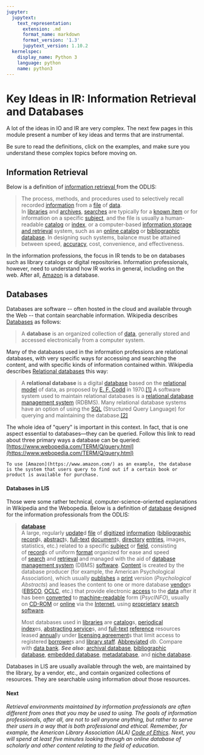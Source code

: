 ```yaml
---
jupyter:
  jupytext:
    text_representation:
      extension: .md
      format_name: markdown
      format_version: '1.3'
      jupytext_version: 1.10.2
  kernelspec:
    display_name: Python 3
    language: python
    name: python3
---
```


# Key Ideas in IR: Information Retrieval and Databases

A lot of the ideas in IO and IR are very complex. The next few pages in this module present a number of key ideas and terms that are instrumental. 

Be sure to read the definitions, click on the examples, and make sure you understand these complex topics before moving on. 

## Information Retrieval

Below is a definition of [information retrieval ](https://www.abc-clio.com/ODLIS/odlis_i.aspx#inforetrieval)from the ODLIS: 

> The process, methods, and procedures used to selectively recall recorded [information](https://www.abc-clio.com/ODLIS/odlis_i.aspx#information) from a [file](https://www.abc-clio.com/ODLIS/odlis_f.aspx#file) of [data](https://www.abc-clio.com/ODLIS/odlis_d.aspx#data). In [libraries](https://www.abc-clio.com/ODLIS/odlis_l.aspx#library) and [archives](https://www.abc-clio.com/ODLIS/odlis_a.aspx#archives), [searches](https://www.abc-clio.com/ODLIS/odlis_s.aspx#search) are typically for a [known item](https://www.abc-clio.com/ODLIS/odlis_jk.aspx#knownitem) or for information on a specific [subject](https://www.abc-clio.com/ODLIS/odlis_s.aspx#subject), and the file is usually a human-readable [catalog](https://www.abc-clio.com/ODLIS/odlis_c.aspx#catalog) or [index](https://www.abc-clio.com/ODLIS/odlis_i.aspx#index), or a computer-based [information storage and retrieval](https://www.abc-clio.com/ODLIS/odlis_i.aspx#isar) system, such as an [online catalog](https://www.abc-clio.com/ODLIS/odlis_o.aspx#onlinecatalog) or [bibliographic database](https://www.abc-clio.com/ODLIS/odlis_b.aspx#bibdatabase). In designing such systems, balance must be attained between speed, [accuracy](https://www.abc-clio.com/ODLIS/odlis_a.aspx#accuracy), cost, convenience, and effectiveness.

In the information professions, the focus in IR tends to be on databases such as library catalogs or digital repositories. Information professionals, however, need to understand how IR works in general, including on the web. After all, [Amazon](https://www.amazon.com/) is a database.

## Databases
                                                                                                                    
Databases are software -- often hosted in the cloud and available through the Web -- that contain searchable information. Wikipedia describes [Databases](https://en.wikipedia.org/wiki/Database) as follows:

> A **database** is an organized collection of [data](https://en.wikipedia.org/wiki/Data_(computing) "Data (computing)"), generally stored and accessed electronically from a computer system.

Many of the databases used in the information professions are relational databases, with very specific ways for accessing and searching the content, and with specific kinds of information contained within. Wikipedia describes [Relational databases](https://en.wikipedia.org/wiki/Relational_database) this way: 

> A **relational database** is a digital [database](https://en.wikipedia.org/wiki/Database "Database") based on the [relational model](https://en.wikipedia.org/wiki/Relational_model "Relational model") of data, as proposed by [E. F. Codd](https://en.wikipedia.org/wiki/E._F._Codd "E. F. Codd") in 1970.[\[1\]](https://en.wikipedia.org/wiki/Relational_database#cite_note-codd-1) A software system used to maintain relational databases is a [relational database management system](https://en.wikipedia.org/wiki/Relational_database_management_system "Relational database management system") (RDBMS). Many relational database systems have an option of using the [SQL](https://en.wikipedia.org/wiki/SQL "SQL") (Structured Query Language) for querying and maintaining the database.[\[2\]](https://en.wikipedia.org/wiki/Relational_database#cite_note-2)

The whole idea of "query" is important in this context. In fact, that is one aspect essential to databases—they can be queried. Follow this link to read about three primary ways a database can be queried: [https://www.webopedia.com/TERM/Q/query.html](https://www.webopedia.com/TERM/Q/query.html)

```{admonition} Amazon:
To use [Amazon](https://www.amazon.com/) as an example, the database is the system that users query to find out if a certain book or product is available for purchase.
```

#### Databases in LIS

Those were some rather technical, computer-science-oriented explanations in Wikipedia and the Webopedia. Below is a definition of [database](https://www.abc-clio.com/ODLIS/odlis_d.aspx#database) designed for the information professionals from the ODLIS:

> [**database**](https://www.abc-clio.com/ODLIS/odlis_d.aspx#database)  
> A large, regularly [update](https://www.abc-clio.com/ODLIS/odlis_u.aspx#update)d [file](https://www.abc-clio.com/ODLIS/odlis_f.aspx#file) of [digitized](https://www.abc-clio.com/ODLIS/odlis_d.aspx#digitization) [information](https://www.abc-clio.com/ODLIS/odlis_i.aspx#information) ([bibliographic record](https://www.abc-clio.com/ODLIS/odlis_b.aspx#bibrecord)s, [abstract](https://www.abc-clio.com/ODLIS/odlis_a.aspx#abstract)s, [full-text](https://www.abc-clio.com/ODLIS/odlis_f.aspx#fulltext) [document](https://www.abc-clio.com/ODLIS/odlis_d.aspx#document)s, [directory](https://www.abc-clio.com/ODLIS/odlis_d.aspx#directory) [entries](https://www.abc-clio.com/ODLIS/odlis_e.aspx#entry), images, statistics, etc.) related to a specific [subject](https://www.abc-clio.com/ODLIS/odlis_s.aspx#subject) or [field](https://www.abc-clio.com/ODLIS/odlis_f.aspx#field), consisting of [record](https://www.abc-clio.com/ODLIS/odlis_r.aspx#record)s of uniform [format](https://www.abc-clio.com/ODLIS/odlis_f.aspx#format) organized for ease and speed of [search](https://www.abc-clio.com/ODLIS/odlis_s.aspx#search) and [retrieval](https://www.abc-clio.com/ODLIS/odlis_i.aspx#inforetrieval) and managed with the aid of [database management system](https://www.abc-clio.com/ODLIS/odlis_d.aspx#dbmanagement) (DBMS) [software](https://www.abc-clio.com/ODLIS/odlis_s.aspx#software). [Content](https://www.abc-clio.com/ODLIS/odlis_c.aspx#content) is created by the database producer (for example, the American Psychological Association), which usually [publishes](https://www.abc-clio.com/ODLIS/odlis_p.aspx#publishing) a [print](https://www.abc-clio.com/ODLIS/odlis_p.aspx#print) version (_Psychological Abstracts_) and leases the content to one or more database [vendor](https://www.abc-clio.com/ODLIS/odlis_v.aspx#vendor)s ([EBSCO](https://www.abc-clio.com/ODLIS/odlis_e.aspx#ebsco), [OCLC](https://www.abc-clio.com/ODLIS/odlis_o.aspx#oclc), etc.) that provide electronic [access](https://www.abc-clio.com/ODLIS/odlis_a.aspx#access) to the [data](https://www.abc-clio.com/ODLIS/odlis_d.aspx#data) after it has been [converted](https://www.abc-clio.com/ODLIS/odlis_d.aspx#dataconversion) to [machine-readable](https://www.abc-clio.com/ODLIS/odlis_m.aspx#machinereadable) form (_PsycINFO_), usually on [CD-ROM](https://www.abc-clio.com/ODLIS/odlis_c.aspx#cdrom) or [online](https://www.abc-clio.com/ODLIS/odlis_o.aspx#online) via the [Internet](https://www.abc-clio.com/ODLIS/odlis_i.aspx#internet), using [proprietary](https://www.abc-clio.com/ODLIS/odlis_p.aspx#proprietary) [search software](https://www.abc-clio.com/ODLIS/odlis_s.aspx#searchsoftware).
> 
> Most databases used in [libraries](https://www.abc-clio.com/ODLIS/odlis_l.aspx#library) are [catalog](https://www.abc-clio.com/ODLIS/odlis_c.aspx#catalog)s, [periodical index](https://www.abc-clio.com/ODLIS/odlis_p.aspx#periodicalindex)es, [abstracting service](https://www.abc-clio.com/ODLIS/odlis_a.aspx#abstractingservice)s, and [full-text](https://www.abc-clio.com/ODLIS/odlis_f.aspx#fulltext) [reference](https://www.abc-clio.com/ODLIS/odlis_r.aspx#refbook) resources leased [annual](https://www.abc-clio.com/ODLIS/odlis_a.aspx#annual)ly under [licensing agreement](https://www.abc-clio.com/ODLIS/odlis_l.aspx#licensing)s that limit access to registered [borrower](https://www.abc-clio.com/ODLIS/odlis_b.aspx#borrower)s and [library staff](https://www.abc-clio.com/ODLIS/odlis_l.aspx#librarystaff). [Abbreviated](https://www.abc-clio.com/ODLIS/odlis_a.aspx#abbreviation) _db_. Compare with [data bank](https://www.abc-clio.com/ODLIS/odlis_d.aspx#databank). **_See also_**: [archival database](https://www.abc-clio.com/ODLIS/odlis_a.aspx#archivaldatabase), [bibliographic database](https://www.abc-clio.com/ODLIS/odlis_b.aspx#bibdatabase), [embedded database](https://www.abc-clio.com/ODLIS/odlis_e.aspx#embeddeddatabase), [metadatabase](https://www.abc-clio.com/ODLIS/odlis_m.aspx#metadatabase), and [niche database](https://www.abc-clio.com/ODLIS/odlis_n.aspx#nichedatabase).

Databases in LIS are usually available through the web, are maintained by the library, by a vendor, etc., and contain organized collections of resources. They are searchable using information _about_ those resources. 

#### **Next**

_Retrieval environments maintained by information professionals are often different from ones that you may be used to using. The goals of information professionals, after all, are not to sell anyone anything, but rather to serve their users in a way that is both professional and ethical. Remember, for example, the American Library Association (ALA) [Code of Ethics](http://www.ala.org/tools/ethics). Next, you will spend at least five minutes looking through an online database of scholarly and other content relating to the field of education._

```python

```
